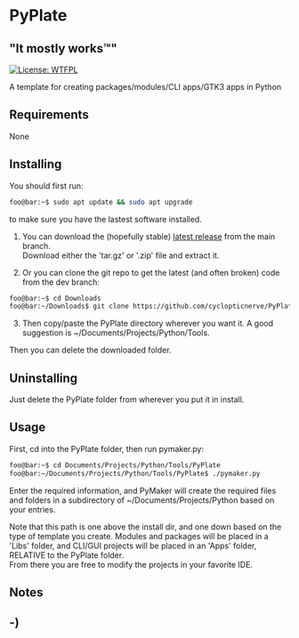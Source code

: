<!----------------------------------------------------------------------------->
<!-- Project : PyPlate                                         /          \  -->
<!-- Filename: README.md                                      |     ()     | -->
<!-- Date    : 12/19/2022                                     |            | -->
<!-- Author  : cyclopticnerve                                 |   \____/   | -->
<!-- License : WTFPLv2                                         \          /  -->
<!----------------------------------------------------------------------------->

# PyPlate

## "It mostly works™"

[![License: WTFPL](https://img.shields.io/badge/License-WTFPL-brightgreen.svg)](http://www.wtfpl.net/about/)

A template for creating packages/modules/CLI apps/GTK3 apps in Python

## Requirements

None

## Installing

You should first run:

```bash
foo@bar:~$ sudo apt update && sudo apt upgrade
```

to make sure you have the lastest software installed.

1. You can download the (hopefully stable)
[latest release](https://github.com/cyclopticnerve/PyPlate/releases/latest) 
from the main branch.<br>
Download either the 'tar.gz' or '.zip' file and extract it.<br>

2. Or you can clone the git repo to get the latest (and often broken) code 
from the dev branch:

```bash
foo@bar:~$ cd Downloads
foo@bar:~/Downloads$ git clone https://github.com/cyclopticnerve/PyPlate
```


3. Then copy/paste the PyPlate directory wherever you want it. A good suggestion is 
~/Documents/Projects/Python/Tools.

Then you can delete the downloaded folder.

## Uninstalling

Just delete the PyPlate folder from wherever you put it in install.

## Usage

First, cd into the PyPlate folder, then run pymaker.py:

``` bash
foo@bar:~$ cd Documents/Projects/Python/Tools/PyPlate
foo@bar:~/Documents/Projects/Python/Tools/PyPlate$ ./pymaker.py
```

Enter the required information, and PyMaker will create the required files and 
folders in a subdirectory of ~/Documents/Projects/Python based on your entries.<br>

Note that this path is one above the install dir, and one down based on the type
of template you create.
Modules and packages will be placed in a 'Libs' folder, and CLI/GUI projects 
will be placed in an 'Apps' folder, RELATIVE to the PyPlate folder.<br>
From there you are free to modify the projects in your favorite IDE.

## Notes

## -)
<!-- -) -->
